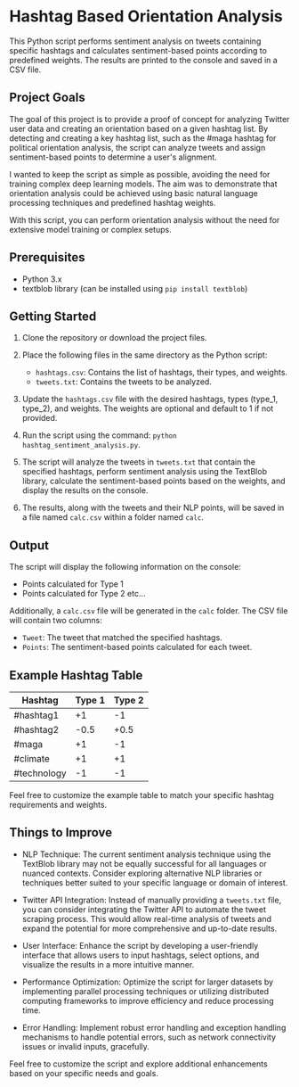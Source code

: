 # Hashtag Based Orientation Analysis

This Python script performs sentiment analysis on tweets containing specific hashtags and calculates sentiment-based points according to predefined weights. The results are printed to the console and saved in a CSV file.

## Project Goals

The goal of this project is to provide a proof of concept for analyzing Twitter user data and creating an orientation based on a given hashtag list. By detecting and creating a key hashtag list, such as the #maga hashtag for political orientation analysis, the script can analyze tweets and assign sentiment-based points to determine a user's alignment.

I wanted to keep the script as simple as possible, avoiding the need for training complex deep learning models. The aim was to demonstrate that orientation analysis could be achieved using basic natural language processing techniques and predefined hashtag weights.

With this script, you can perform orientation analysis without the need for extensive model training or complex setups.

## Prerequisites

- Python 3.x
- textblob library (can be installed using `pip install textblob`)

## Getting Started

1. Clone the repository or download the project files.

2. Place the following files in the same directory as the Python script:
   - `hashtags.csv`: Contains the list of hashtags, their types, and weights.
   - `tweets.txt`: Contains the tweets to be analyzed.

3. Update the `hashtags.csv` file with the desired hashtags, types (type_1, type_2), and weights. The weights are optional and default to 1 if not provided.

4. Run the script using the command: `python hashtag_sentiment_analysis.py`.

5. The script will analyze the tweets in `tweets.txt` that contain the specified hashtags, perform sentiment analysis using the TextBlob library, calculate the sentiment-based points based on the weights, and display the results on the console.

6. The results, along with the tweets and their NLP points, will be saved in a file named `calc.csv` within a folder named `calc`.

## Output

The script will display the following information on the console:
- Points calculated for Type 1
- Points calculated for Type 2 etc...

Additionally, a `calc.csv` file will be generated in the `calc` folder. The CSV file will contain two columns:
- `Tweet`: The tweet that matched the specified hashtags.
- `Points`: The sentiment-based points calculated for each tweet.


## Example Hashtag Table

| Hashtag      | Type 1 | Type 2 |
|--------------|--------|--------|
| #hashtag1    | +1     | -1     |
| #hashtag2    | -0.5   | +0.5   |
| #maga        | +1     | -1     |
| #climate     | +1     | +1     |
| #technology  | -1     | -1     |

Feel free to customize the example table to match your specific hashtag requirements and weights.

## Things to Improve

- NLP Technique: The current sentiment analysis technique using the TextBlob library may not be equally successful for all languages or nuanced contexts. Consider exploring alternative NLP libraries or techniques better suited to your specific language or domain of interest.

- Twitter API Integration: Instead of manually providing a `tweets.txt` file, you can consider integrating the Twitter API to automate the tweet scraping process. This would allow real-time analysis of tweets and expand the potential for more comprehensive and up-to-date results.

- User Interface: Enhance the script by developing a user-friendly interface that allows users to input hashtags, select options, and visualize the results in a more intuitive manner.

- Performance Optimization: Optimize the script for larger datasets by implementing parallel processing techniques or utilizing distributed computing frameworks to improve efficiency and reduce processing time.

- Error Handling: Implement robust error handling and exception handling mechanisms to handle potential errors, such as network connectivity issues or invalid inputs, gracefully.

Feel free to customize the script and explore additional enhancements based on your specific needs and goals.

